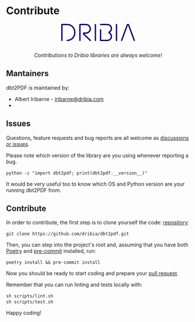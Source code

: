 # Contribute

<p style="text-align: center; padding-bottom: 1rem;">
    <a href="https://dribia.github.io/dbt2pdf">
        <img
            src="../img/logo_dribia_blau_cropped.png"
            alt="dbt2PDF"
            style="display: block; margin-left: auto; margin-right: auto; width: 40%;"
        >
    </a>
</p>

<p style="text-align: center;">
    <em>Contributions to Dribia libraries are always welcome!</em>
</p>

## Mantainers
dbt2PDF is maintained by:

* Albert Iribarne - <iribarne@dribia.com>
*

## Issues
Questions, feature requests and bug reports are all welcome as [discussions or issues](https://github.com/dribia/dbt2pdf/issues).

Please note which version of the library are you using whenever reporting a bug.
```shell
python -c "import dbt2pdf; print(dbt2pdf.__version__)"
```

It would be very useful too to know which OS and Python version are your running dbt2PDF from.

## Contribute
In order to contribute, the first step is to clone yourself the code:
[repository](https://github.com/dribia/dbt2pdf):
```shell
git clone https://github.com/dribia/dbt2pdf.git
```
Then, you can step into the project's root and, assuming that you have both [Poetry](https://python-poetry.org/) and
[pre-commit](https://pre-commit.com/) installed, run:
```shell
poetry install && pre-commit install
```

Now you should be ready to start coding and prepare your [pull request](https://github.com/dribia/dbt2pdf/pulls).

Remember that you can run linting and tests locally with:

```shell
sh scripts/lint.sh
sh scripts/test.sh
```

Happy coding!
